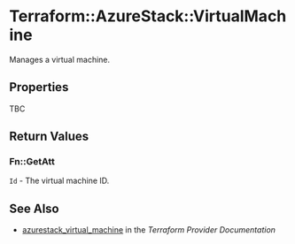 # Terraform::AzureStack::VirtualMachine

Manages a virtual machine.

## Properties

TBC

## Return Values

### Fn::GetAtt

`Id` - The virtual machine ID.

## See Also

* [azurestack_virtual_machine](https://www.terraform.io/docs/providers/azurestack/r/virtual_machine.html) in the _Terraform Provider Documentation_